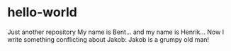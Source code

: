 # hello-world
Just another repository
My name is Bent...
and my name is Henrik...
Now I write something conflicting about Jakob:
Jakob is a grumpy old man!
